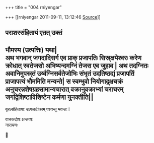 +++
title = "004 rniyengar"

+++
[[rniyengar	2011-09-11, 13:12:46 [Source](https://groups.google.com/g/bvparishat/c/huaGhGjcpMI)]]



पराशरसंहितायं एतत् उक्तं  
------  
भौमस्य (उत्पत्तिः) यथा\|  
अथ भगवान् जगदादिसर्ग एव प्राक् प्रजापतिः सिस्र्क्षयेश्वरः करेण  
क्रोधात् स्वतेजसो अभिष्यन्दमग्निं तेजस एव जुहाव \| अथ तदग्नितः  
अवानिमुपस्र्तं उर्य्वग्निसर्वतेजोभिः संभृतं उदतिष्ठद्यं प्रजापतिं  
प्राजापत्यं भौममिति मन्यन्ते\| स स्वम्भुवो नियोगाद्र्क्षचक्रं  
अनुचरन्नशेषग्रहसामान्यचारात् वक्रानुवक्राभ्यां चराचरम्  
जगद्विशिष्टाविशिष्टेन कर्मणा युनक्तीति\|\|  
-----  
बृहत्संहितायाः उत्पलटीकाम् पश्यन्तु भवन्तः !

वाचकदोषः क्षन्तव्यः  
नारायणः



